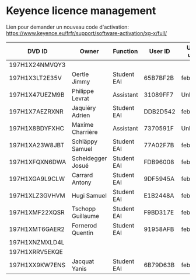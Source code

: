 # Keyence licence management

Lien pour demander un nouveau code d'activation: https://www.keyence.eu/frfr/support/software-activation/xg-x/full/

| DVD ID         | Owner             | Function    | User ID  | Used until | Note on the DVD | Activation code                                                               |
| -------------- | ----------------- | ----------- | -------- | ---------- | --------------- | ----------------------------------------------------------------------------- |
| 197H1X24NMVQY3 |                   |             |          |            | PROFESSEUR      |                                                                               |
| 197H1X3LT2E35V | Oertle Jimmy      | Student EAI | 65B7BF2B | feb.2022   | ETUDIANT        | 0WVR09bBQnmtDyyzINy5hwhH+6GemGdzVhH1gzhBF4MA3VXzmmIX9N22j4KijLPgh5Z7aybWJ//Y= |
| 197H1X47UEZM9B | Philippe Levrat   | Assistant   | 31089FF7 | Unkown     |                 | 0+pQhSZSFmGP5sOt0BZS9lzqEt9jhkxmLjYkslNXCxG5J/HibPRWRMvC7svtlZf9rVFJR2GPYoes= |
| 197H1X7AEZRXNR | Jaquiéry Adrien   | Student EAI | DDB2D542 | feb.2022   | ETUDIANT        | 0Ss+nFnQc3eYqLmmvVPwQQn+jXeUOiMnJGrg8OTbyc8tKv7xUFzGNVmfuPIJwebxqm4kPpJ1R0mQ= |
| 197H1X8BDYFXHC | Maxime Charrière  | Assistant   | 7370591F | Unkown     |                 | 0iQA780/ISws7DYPzRXa1TSYDGxbFQHDWxodAeO1aKQHxKuC0VhYKLh95V/oiFa60zD3C4Lqlztg= |
| 197H1XA23W8JBT | Schläppy Samuel   | Student EAI | 77A02F7B | feb.2022   | ETUDIANT        | 0kqr7d14SFcio/fN3S02XTAAgdV8UZbW1X7nYC+5cNs4zOu5eg+IgjtSQbzfg7ZWuNBvwpCrv3IE= |
| 197H1XFQXN6DWA | Scheidegger Josué | Student EAI | FDB96008 | feb.2022   | ETUDIANT        | 0Pw01IuYGATadmsJEf3GvE1o7J59hL6uOBVo18zg8JiLu4gLvEIntmz6asGoFiSAfL2Q2qQE1MLY= |
| 197H1XGA9L9CLW | Carrard Antony    | Student EAI | 9DF5945A | feb.2022   |                 | 0Fv53UiThEBp10fbVCPiNaVd/uRuI0cSeFDSvy5sqSqC7i7cUEU16hTmqONaqmDG3T3KZuWMT7fQ= |
| 197H1XLZ3GVHVM | Hugi Samuel       | Student EAI | E1B2448A | feb.2022   | ETUDIANT        | 0PDnRNioiRAYboLPA5HMZjUQpWpihnB2OG7lkZQoPufb+sQR3k4zLymBCDvF3Hcs9sPZhNeEgnL4= |
| 197H1XMF22XQSR | Tschopp Guillaume | Student EAI | F9BD317E | feb.2022   | ETUDIANT        | 0g/jFCC+c+j83oOzhwtIF5ZaGUf90CvNCFcSh4LP5Erg+SYKwHU9UYa/yV0AwClaGT8TETfjE6ks= |
| 197H1XMT6GAER2 | Fornerod Quentin  | Student EAI | 91958AFB | feb.2022   | ETUDIANT        | 0rIV/n42f83JRw9SAaPmk+EUL6qgGFJsfug/0wJVBLxXCoxM9JD4xyzA/jvjwOKbkMB/lJ2i7lyU= |
| 197H1XNZMXLD4L |                   |             |          |            |                 |                                                                               |
| 197H1XRRV5EKQE |                   |             |          |            |                 |                                                                               |
| 197H1XX9KW7ENS | Jacquat Yanis     | Student EAI | 6B79D63B | feb.2022   |                 | 0oe/9YWw4fC2INt1PWyDWXpGeDF6CPAaM/b3H8w8MbhI27dNui5plCoYmgyIbevJnX7OX78ey3KI= |
